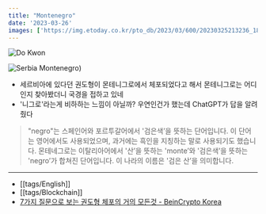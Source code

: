 ```yaml
---
title: "Montenegro"
date: '2023-03-26'
images: ['https://img.etoday.co.kr/pto_db/2023/03/600/20230325213236_1866046_1200_800.jpg']
---
```

![Do Kwon](https://img.etoday.co.kr/pto_db/2023/03/600/20230325213236_1866046_1200_800.jpg)

![Serbia Montenegro](https://th.bing.com/th/id/OIP.OWgIBxWvL03-tfK8Ojz8ugAAAA?pid=ImgDet&rs=1))
- 세르비아에 있다던 권도형이 몬테니그로에서 체포되었다고 해서 몬테니그로는 어디인지 찾아봤더니 국경을 접하고 있네
- '니그로'라는게 비하하는 느낌이 아닐까? 우연인건가 했는데 ChatGPT가 답을 알려줬다

>"negro"는 스페인어와 포르투갈어에서 '검은색’을 뜻하는 단어입니다.
>이 단어는 영어에서도 사용되었으며, 과거에는 흑인을 지칭하는 말로 사용되기도 했습니다.
>몬테네그로는 이탈리아어에서 '산’을 뜻하는 'monte’와 '검은색’을 뜻하는 'negro’가 합쳐진 단어입니다.
>이 나라의 이름은 '검은 산’을 의미합니다.

---
- [[tags/English]]
- [[tags/Blockchain]]
- [7가지 질문으로 보는 권도형 체포의 거의 모든것 - BeinCrypto Korea](https://kr.beincrypto.com/base-news/27633/)